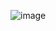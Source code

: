 ![image](https://github.com/brunaenaira/AdaIFood/assets/65984596/70811463-9de2-4cc1-82f7-8c416a1f4c31)

